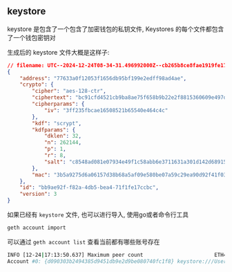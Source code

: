 


## keystore

keystore 是包含了一个包含了加密钱包的私钥文件, Keystores 的每个文件都包含了一个钱包密钥对

生成后的 keystore 文件大概是这样子:

```json
// filename: UTC--2024-12-24T08-34-31.496992000Z--cb265b8ce8fae1919fe17afd698ca4f2c19bd539
{
    "address": "77633a0f12053f1656db95bf199e2edff98ad4ae",
    "crypto": {
        "cipher": "aes-128-ctr",
        "ciphertext": "bc91cfd4521cb9ba8ae75f658b9b22e2f8815360609e497d959f5334145e866b",
        "cipherparams": {
            "iv": "3ff235fbcae16508521b65540e464c4c"
        },
        "kdf": "scrypt",
        "kdfparams": {
            "dklen": 32,
            "n": 262144,
            "p": 1,
            "r": 8,
            "salt": "c8548ad081e07934e49f1c58abb6e3711631a301d142d68915accc679a9ab55c"
        },
        "mac": "3b5a9275d6a06157d38b68a5af09e580be07a59c29ea90d92f41f032ec3db515"
    },
    "id": "bb9ae92f-f82a-4db5-bea4-71f1fe17ccbc",
    "version": 3
}
```

如果已经有 `keystore` 文件, 也可以进行导入, 使用go或者命令行工具

```bash
geth account import
```

可以通过 `geth account list` 查看当前都有哪些账号存在

```bash
INFO [12-24|17:13:50.637] Maximum peer count                       ETH=50 total=50
Account #0: {d090303b2494385d9451db9e2d9be080740fc1f8} keystore:///Users/xxxxx/Library/Ethereum/keystore/UTC--2024-12-19T11-08-25.153148000Z--d090303b2494385d9451db9e2d9be080740fc1f8
```